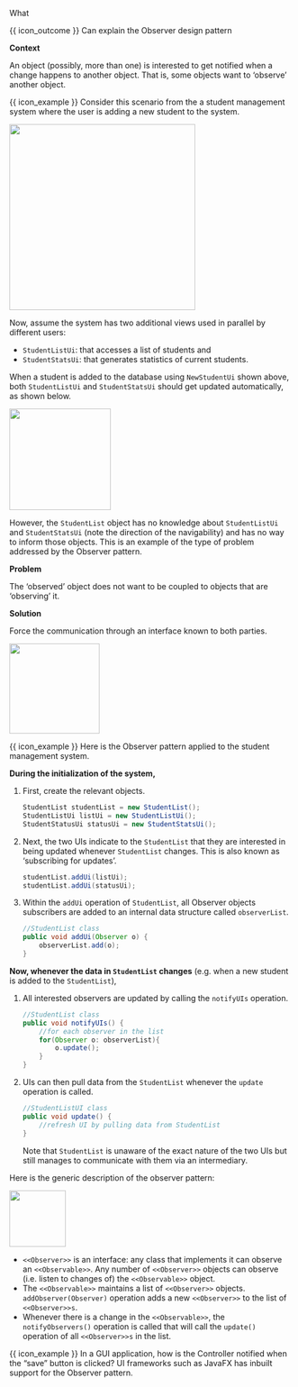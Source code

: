 <span id="title">What</span>

<span id="prereqs"></span>

<span id="outcomes">{{ icon_outcome }} Can explain the Observer design pattern</span>

<div id="body">


**Context**

An object (possibly, more than one) is interested to get notified when a change happens to another object. That is, some objects want to ‘observe’ another object.

<box>

{{ icon_example }} Consider this scenario from the a student management system where the user is adding a new student to the system.

<img src="{{baseUrl}}/designPatterns/observer/what/images/sequenceDiagram.png" height="330" />
<p/>

Now, assume the system has two additional views used in parallel by different users:

* `StudentListUi`: that accesses a list of students and
* `StudentStatsUi`: that generates statistics of current students.

When a student is added to the database using `NewStudentUi` shown above, both `StudentListUi` and `StudentStatsUi` should get updated automatically, as shown below.

<img src="{{baseUrl}}/designPatterns/observer/what/images/studentListUI.png" height="180" />
<p/>

However, the `StudentList` object has no knowledge about `StudentListUi` and `StudentStatsUi` (note the direction of the navigability) and has no way to inform those objects. This is an example of the type of problem addressed by the Observer pattern.

</box>

**Problem**

The ‘observed’ object does not want to be coupled to objects that are ‘observing’ it.

**Solution**

Force the communication through an interface known to both parties. 

<img src="{{baseUrl}}/designPatterns/observer/what/images/studentListObserver.png" height="160" />
<p/>

<box>

{{ icon_example }} Here is the Observer pattern applied to the student management system.

**During the initialization of the system,**

1. First, create the relevant objects.

   ```java
   StudentList studentList = new StudentList();
   StudentListUi listUi = new StudentListUi();
   StudentStatusUi statusUi = new StudentStatsUi();
   ```

2. Next, the two UIs indicate to the `StudentList` that they are interested in being updated whenever `StudentList` changes. This is also known as ‘subscribing for updates’.

   ```java
   studentList.addUi(listUi);
   studentList.addUi(statusUi);
   ```

3. Within the `addUi` operation of `StudentList`, all Observer objects subscribers are added to an internal data structure called `observerList`.

   ```java
   //StudentList class
   public void addUi(Observer o) {
       observerList.add(o);
   }
   ```

**Now, whenever the data in `StudentList` changes** (e.g. when a new student is added to the `StudentList`),

1. All interested observers are updated by calling the `notifyUIs` operation.
   ```java
   //StudentList class
   public void notifyUIs() {
       //for each observer in the list
       for(Observer o: observerList){
           o.update();
       }
   }
   ```

1. UIs can then pull data from the `StudentList` whenever the `update` operation is called.
   ```java
   //StudentListUI class
   public void update() {
       //refresh UI by pulling data from StudentList
   }
   ```
   Note that `StudentList` is unaware of the exact nature of the two UIs but still manages to communicate with them via an intermediary.

</box>

Here is the generic description of the observer pattern:

<img src="{{baseUrl}}/designPatterns/observer/what/images/observableInterfaceDiagram.png" height="100" />
<p/>

* `<<Observer>>` is an interface: any class that implements it can observe an `<<Observable>>`. Any number of `<<Observer>>` objects can observe (i.e. listen to changes of) the `<<Observable>>` object.
* The `<<Observable>>` maintains a list of `<<Observer>>` objects. `addObserver(Observer)` operation adds a new `<<Observer>>` to the list of `<<Observer>>s`.
* Whenever there is a change in the `<<Observable>>`, the `notifyObservers()` operation is called that will call the `update()` operation of all `<<Observer>>s` in the list.

<box>

{{ icon_example }} In a GUI application, how is the Controller notified when the “save” button is clicked? UI frameworks such as JavaFX has inbuilt support for the Observer pattern.

</box>

</div>

<div id="extras">

<include src="exercises.md" />

</div>